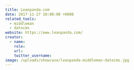 ```yaml
---
title: Leanpanda.com
date: 2017-11-27 10:00:00 +0000
related_tools:
  - middleman
  - datocms
website: https://www.leanpanda.com/
creator:
  - name:
    role:
    url:
    twitter_username:
image: /uploads/showcase/leanpanda-middleman-datocms.jpg
---
```

